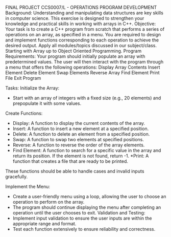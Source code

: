 FINAL PROJECT CCS0007/L - OPERATIONS PROGRAM DEVELOPMENT
Background:
Understanding and manipulating data structures are key skills in computer
science.
This exercise is designed to strengthen your knowledge and practical
skills in working with arrays in C++.
Objective:
Your task is to create a C++ program from scratch that performs a series
of operations on an array,
as specified in a menu. You are required to design and implement functions
corresponding to each operation to
achieve the desired output.
Apply all modules/topics discussed in our subject/class. Starting with
Array up to Object Oriented
Programming.
Program Requirements:
Your program should initially populate an array with predetermined values.
The user will then interact
with the program through a menu that offers the following operations:
Display Array Contents
Insert Element
Delete Element
Swap Elements
Reverse Array
Find Element
Print File
Exit Program


Tasks:
Initialize the Array:
* Start with an array of integers with a fixed size (e.g., 20
elements) and prepopulate it with some values.

Create Functions:
* Display: A function to display the current contents of the array.
* Insert: A function to insert a new element at a specified position.
* Delete: A function to delete an element from a specified position.
* Swap: A function to swap two elements at specified positions.
* Reverse: A function to reverse the order of the array elements.
* Find Element: A function to search for a specific value in the array and return its position.
If the element is not found, return -1.
*Print: A function that creates a file that are ready to be printed.

These functions should be able to handle cases and invalid inputs
gracefully.

Implement the Menu:
* Create a user-friendly menu using a loop, allowing the user to
choose an operation to perform on the array.
* The program should continue displaying the menu after completing an
operation until the user chooses to exit.
Validation and Testing:
* Implement input validation to ensure the user inputs are within the
appropriate range and format.
* Test each function extensively to ensure reliability and
correctness.

